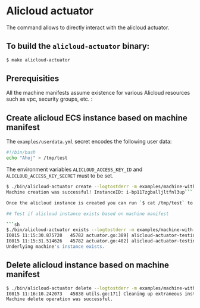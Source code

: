 # Alicloud actuator

The command allows to directly interact with the alicloud actuator.

## To build the `alicloud-actuator` binary:

```sh
$ make alicloud-actuator
```

## Prerequisities

All the machine manifests assume existence for various Alicloud resources such as vpc,
security groups, etc. :

## Create alicloud ECS instance based on machine manifest

The `examples/userdata.yml` secret encodes the following user data:
```sh
#!/bin/bash
echo "Ahoj" > /tmp/test
```

The environment variables  `ALICLOUD_ACCESS_KEY_ID` and `ALICLOUD_ACCESS_KEY_SECRET`  must  to be set.

```sh
$ ./bin/alicloud-actuator create --logtostderr -m examples/machine-with-user-data.yaml -u examples/userdata.yml
Machine creation was successful! InstanceID: i-bp117zgballjltfnl3up```

Once the alicloud instance is created you can run `$ cat /tmp/test` to verify it contains the `Ahoj` string.

## Test if alicloud instance exists based on machine manifest

```sh
$./bin/alicloud-actuator exists --logtostderr -m examples/machine-with-user-data.yaml -u examples/userdata.yml
I0815 11:15:30.875728   45782 actuator.go:389] alicloud-actuator-testing-machine: Checking if machine exists
I0815 11:15:31.514626   45782 actuator.go:402] alicloud-actuator-testing-machine: Instance exists as "i-bp117zgballjltfnl3up"
Underlying machine's instance exists.
```

## Delete alicloud instance based on machine manifest

```sh
$ ./bin/alicloud-actuator delete --logtostderr -m examples/machine-with-user-data.yaml 
I0815 11:16:10.242073   45838 utils.go:171] Cleaning up extraneous instance for machine: i-bp117zgballjltfnl3up, state: Running, launchTime: 2019-08-15T02:43Z
Machine delete operation was successful.
```

